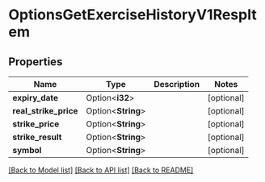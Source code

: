 # OptionsGetExerciseHistoryV1RespItem

## Properties

Name | Type | Description | Notes
------------ | ------------- | ------------- | -------------
**expiry_date** | Option<**i32**> |  | [optional]
**real_strike_price** | Option<**String**> |  | [optional]
**strike_price** | Option<**String**> |  | [optional]
**strike_result** | Option<**String**> |  | [optional]
**symbol** | Option<**String**> |  | [optional]

[[Back to Model list]](../README.md#documentation-for-models) [[Back to API list]](../README.md#documentation-for-api-endpoints) [[Back to README]](../README.md)


